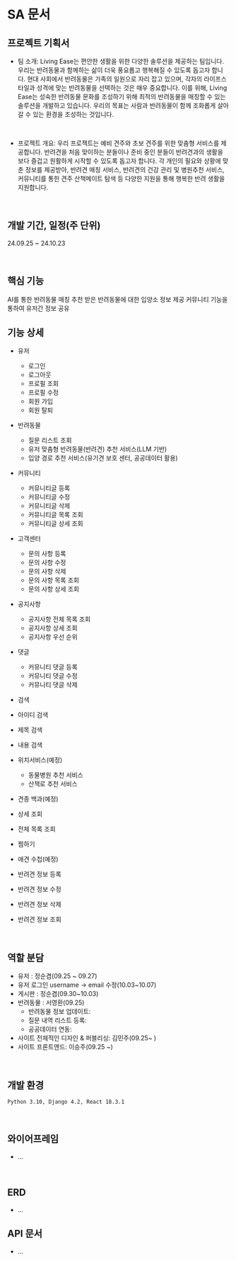 # SA 문서
## 프로젝트 기획서
  - 팀 소개: Living Ease는 편안한 생활을 위한 다양한 솔루션을 제공하는 팀입니다. 우리는 반려동물과 함께하는 삶이 더욱 풍요롭고 행복해질 수 있도록 돕고자 합니다. 현대 사회에서 반려동물은 가족의 일원으로 자리 잡고 있으며, 각자의 라이프스타일과 성격에 맞는 반려동물을 선택하는 것은 매우 중요합니다. 이를 위해, Living Ease는 성숙한 반려동물 문화를 조성하기 위해 최적의 반려동물을 매칭할 수 있는 솔루션을 개발하고 있습니다. 우리의 목표는 사람과 반려동물이 함께 조화롭게 살아갈 수 있는 환경을 조성하는 것입니다.
  
  <br/>

  - 프로젝트 개요: 우리 프로젝트는 예비 견주와 초보 견주를 위한 맞춤형 서비스를 제공합니다. 반려견을 처음 맞이하는 분들이나 준비 중인 분들이 반려견과의 생활을 보다 즐겁고 원활하게 시작할 수 있도록 돕고자 합니다. 각 개인의 필요와 상황에 맞춘 정보를 제공받아, 반려견 매칭 서비스, 반려견의 건강 관리 및 병원추천 서비스, 커뮤니티를 통한 견주 산책메이트 탐색 등 다양한 지원을 통해 행복한 반려 생활을 지원합니다.

  <br/>

## 개발 기간, 일정(주 단위)
   24.09.25 ~ 24.10.23

  <br/>

## 핵심 기능
  AI를 통한 반려동물 매칭
  추천 받은 반려동물에 대한 입양소 정보 제공
  커뮤니티 기능을 통하여 유저간 정보 공유

## 기능 상세
  - 유저
    - 로그인
    - 로그아웃
    - 프로필 조회
    - 프로필 수정
    - 회원 가입
    - 회원 탈퇴

  - 반려동물
    - 질문 리스트 조회
    - 유저 맞춤형 반려동물(반려견) 추천 서비스(LLM 기반)
    - 입양 경로 추천 서비스(유기견 보호 센터, 공공데이터 활용)

  - 커뮤니티
    - 커뮤니티글 등록
    - 커뮤니티글 수정
    - 커뮤니티글 삭제
    - 커뮤니티글 목록 조회
    - 커뮤니티글 상세 조회
  
  - 고객센터
    - 문의 사항 등록
    - 문의 사항 수정
    - 문의 사항 삭제
    - 문의 사항 목록 조회
    - 문의 사항 상세 조회

  - 공지사항
    - 공지사항 전체 목록 조회
    - 공지사항 상세 조회
    - 공지사항 우선 순위

  - 댓글
    - 커뮤니티 댓글 등록
    - 커뮤니티 댓글 수정
    - 커뮤니티 댓글 삭제

  - 검색
   - 아이디 검색
   - 제목 검색
   - 내용 검색

  - 위치서비스(예정)
    - 동물병원 추천 서비스
    - 산책로 추천 서비스

  - 견종 백과(예정)
   - 상세 조회
   - 전체 목록 조회
   - 찜하기

  - 애견 수첩(예정)
   - 반려견 정보 등록
   - 반려견 정보 수정
   - 반려견 정보 삭제
   - 반려견 정보 조회

  <br/>

## 역할 분담
  - 유저 : 정순겸(09.25 ~ 09.27)
   - 유저 로그인 username -> email 수정(10.03~10.07)
  - 게시판 : 정순겸(09.30~10.03)
  - 반려동물 : 서영환(09.25)
    - 반려동물 정보 업데이트:
    - 질문 내역 리스트 등록:
    - 공공데이터 연동:
  - 사이트 전체적인 디자인 & 퍼블리싱: 김민주(09.25~ )
  - 사이트 프론트앤드: 이승주(09.25 ~)

  <br/>

## 개발 환경
    Python 3.10, Django 4.2, React 18.3.1

  <br/>

## 와이어프레임
  - ...


  <br/>

## ERD
  - ...



## API 문서
  - ...